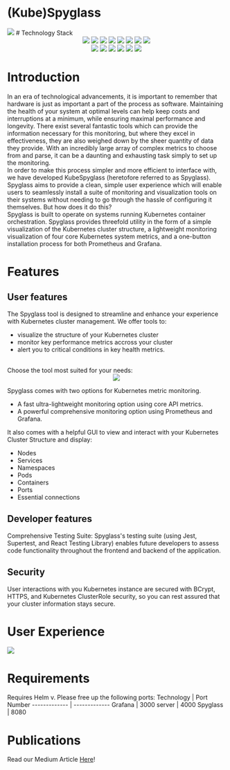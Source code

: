 # (Kube)Spyglass
<img src = "./Spyglass (2).png">
# Technology Stack 
<div align="center">
  <img src='https://img.shields.io/badge/node-red?style=for-the-badge&logo=nodedotjs&logoColor=white&color=green'/>
  <img src='https://img.shields.io/badge/javascript-yellow?style=for-the-badge&logo=javascript&logoColor=white&color=yellow'/>
  <img src='https://img.shields.io/badge/react-js?style=for-the-badge&logo=react&logoColor=white&color=black'/>
  <img src='https://img.shields.io/badge/react%20router-red?style=for-the-badge&logo=reactrouter&logoColor=white&color=rgb(255%2C%2025%2C%2025)'/>
  <img src='https://img.shields.io/badge/Kubernetes-green?style=for-the-badge&logo=kubernetes&logoColor=white&color=blue'>
  <img src='https://img.shields.io/badge/Docker-blue?style=for-the-badge&logo=docker&logoColor=white&color=rgb(57%2C%20199%2C%20204)'/>
  <img src='https://img.shields.io/badge/Express-black?style=for-the-badge&logo=express&logoColor=white&color=black)
  <img src='https://img.shields.io/badge/React%20Router-red?style=for-the-badge&logo=reactrouter&logoColor=white&color=red'/>
  <img src='https://img.shields.io/badge/Jest-purple?style=for-the-badge&logo=jest'/>
  <br>
  <img src='https://img.shields.io/badge/Prometheus-orange?style=for-the-badge&logo=prometheus&logoColor=white'/>
  <img src="https://img.shields.io/badge/PromQL-black?style=for-the-badge&logo=prometheus&logoColor=white">
  <img src='https://img.shields.io/badge/Grafana-black?style=for-the-badge&logo=grafana&logoColor=orange'/>
  <img src='https://img.shields.io/badge/Helm-blue?style=for-the-badge&logo=helm&logoColor=white'/>
  <img src="https://img.shields.io/badge/MongoDB-green?style=for-the-badge&logo=mongodb&logoColor=white">
  <img src="https://img.shields.io/badge/brcypt-blue?style=for-the-badge&color=purple">
</div>

# Introduction
In an era of technological advancements, it is important to remember that hardware is just as important a part of the process as software. Maintaining the health of your system at optimal levels can help keep costs and interruptions at a minimum, while ensuring maximal performance and longevity. There exist several fantastic tools which can provide the information necessary for this monitoring, but where they excel in effectiveness, they are also weighed down by the sheer quantity of data they provide. With an incredibly large array of complex metrics to choose from and parse, it can be a daunting and exhausting task simply to set up the monitoring. 
<br>
In order to make this process simpler and more efficient to interface with, we have developed KubeSpyglass (heretofore referred to as Spyglass). Spyglass aims to provide a clean, simple user experience which will enable users to seamlessly install a suite of monitoring and visualization tools on their systems without needing to go through the hassle of configuring it themselves. But how does it do this?
<br>
Spyglass is built to operate on systems running Kubernetes container orchestration. Spyglass provides threefold utility in the form of a simple visualization of the Kubernetes cluster structure, a lightweight monitoring visualization of four core Kubernetes system metrics, and a one-button installation process for both Prometheus and Grafana.


# Features
## User features

The Spyglass tool is designed to streamline and enhance your experience with Kubernetes cluster management. We offer tools to:
* visualize the structure of your Kubernetes cluster
* monitor key performance metrics accross your cluster 
* alert you to critical conditions in key health metrics. 
<br>
Choose the tool most suited for your needs: 
<div align = "center">
  <img src = "https://static.wikia.nocookie.net/pirates/images/c/cd/AWEJackBarbossaTelescopePromo.jpg/revision/latest?cb=20130424213705">
</div>

Spyglass comes with two options for Kubernetes metric monitoring. 
* A fast ultra-lightweight monitoring option using core API metrics. 
* A powerful comprehensive monitoring option using Prometheus and Grafana. 

It also comes with a helpful GUI to view and interact with your Kubernetes Cluster Structure and display:
* Nodes
* Services
* Namespaces
* Pods
* Containers 
* Ports
* Essential connections

## Developer features
Comprehensive Testing Suite: Spyglass's testing suite (using Jest, Supertest, and React Testing Library) enables future developers to assess code functionality throughout the frontend and backend of the application.

## Security
User interactions with you Kubernetes instance are secured with BCrypt, HTTPS, and Kubernetes ClusterRole security, so you can rest assured that your cluster information stays secure.

# User Experience 

<img src = "./Gifs/graphs.gif">

# Requirements
Requires Helm v. 
Please free up the following ports:
Technology  | Port Number
------------- | -------------
Grafana  | 3000
server | 4000
Spyglass  | 8080

# Publications
Read our Medium Article [Here]('')!